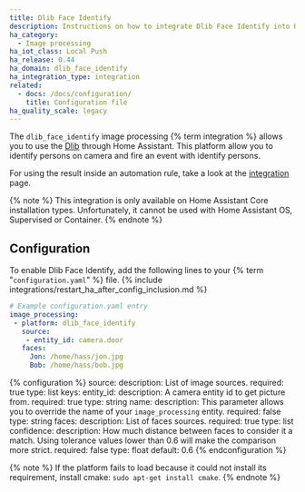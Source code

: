 ```yaml
---
title: Dlib Face Identify
description: Instructions on how to integrate Dlib Face Identify into Home Assistant.
ha_category:
  - Image processing
ha_iot_class: Local Push
ha_release: 0.44
ha_domain: dlib_face_identify
ha_integration_type: integration
related:
  - docs: /docs/configuration/
    title: Configuration file
ha_quality_scale: legacy
---
```


The `dlib_face_identify` image processing {% term integration %} allows you to use the [Dlib](http://www.dlib.net/) through Home Assistant. This platform allow you to identify persons on camera and fire an event with identify persons.

For using the result inside an automation rule, take a look at the [integration](/integrations/image_processing/) page.

{% note %}
This integration is only available on Home Assistant Core installation types. Unfortunately, it cannot be used with Home Assistant OS, Supervised or Container.
{% endnote %}

## Configuration

To enable Dlib Face Identify, add the following lines to your {% term "`configuration.yaml`" %} file.
{% include integrations/restart_ha_after_config_inclusion.md %}

```yaml
# Example configuration.yaml entry
image_processing:
 - platform: dlib_face_identify
   source:
    - entity_id: camera.door
   faces:
     Jon: /home/hass/jon.jpg
     Bob: /home/hass/bob.jpg
```

{% configuration %}
source:
  description: List of image sources.
  required: true
  type: list
  keys:
    entity_id:
      description: A camera entity id to get picture from.
      required: true
      type: string
    name:
      description: This parameter allows you to override the name of your `image_processing` entity.
      required: false
      type: string
faces:
  description: List of faces sources.
  required: true
  type: list
confidence:
  description: How much distance between faces to consider it a match. Using tolerance values lower than 0.6 will make the comparison more strict.
  required: false
  type: float
  default: 0.6
{% endconfiguration %}

{% note %}
If the platform fails to load because it could not install its requirement, install cmake: `sudo apt-get install cmake`.
{% endnote %}
